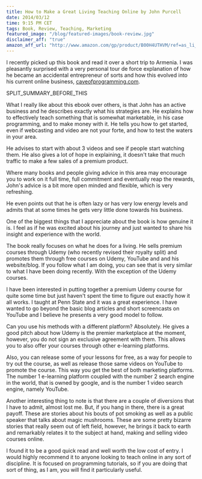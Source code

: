 ```yaml
---
title: How to Make a Great Living Teaching Online by John Purcell
date: 2014/03/12
time: 9:15 PM CET
tags: Book, Review, Teaching, Marketing
featured_image: "/blog/featured-images/book-review.jpg"
disclaimer_aff: "true"
amazon_aff_url: "http://www.amazon.com/gp/product/B00H4UTHVM/ref=as_li_qf_sp_asin_il_tl?ie=UTF8&camp=1789&creative=9325&creativeASIN=B00H4UTHVM&linkCode=as2&tag=jamestonport-20"
---
```


I recently picked up this book and read it over a short trip to Armenia. I was pleasantly surprised with a very personal tour de force explanation of how he became an accidental entrepreneur of sorts and how this evolved into his current online business, [caveofprogramming.com](http://caveofprogramming.com). 

SPLIT\_SUMMARY\_BEFORE\_THIS

What I really like about this ebook over others, is that John has an active business and he describes exactly what his strategies are. He explains how to effectively teach something that is somewhat marketable, in his case programming, and to make money with it. He tells you how to get started, even if webcasting and video are not your forte, and how to test the waters in your area. 

He advises to start with about 3 videos and see if people start watching them. He also gives a lot of hope in explaining, it doesn't take that much traffic to make a few sales of a premium product.

Where many books and people giving advice in this area may encourage you to work on it full time, full commitment and eventually reap the rewards, John's advice is a bit more open minded and flexible, which is very refreshing.

He even points out that he is often lazy or has very low energy levels and admits that at some times he gets very little done towards his business.

One of the biggest things that I appreciate about the book is how genuine it is. I feel as if he was excited about his journey and just wanted to share his insight and experience with the world.

The book really focuses on what he does for a living. He sells premium courses through Udemy (who recently revised their royalty split) and promotes them through free courses on Udemy, YouTube and and his website/blog. If you follow what I am doing, you can see that is very similar to what I have been doing recently. With the exception of the Udemy courses.

I have been interested in putting together a premium Udemy course for quite some time but just haven't spent the time to figure out exactly how it all works. I taught at Penn State and it was a great experience. I have wanted to go beyond the basic blog articles and short screencasts on YouTube and I believe he presents a very good model to follow.

Can you use his methods with a different platform? Absolutely. He gives a good pitch about how Udemy is the premier marketplace at the moment, however, you do not sign an exclusive agreement with them. This allows you to also offer your courses through other e-learning platforms.

Also, you can release some of your lessons for free, as a way for people to try out the course, as well as release those same videos on YouTube to promote the course. This way you get the best of both marketing platforms. The number 1 e-learning platform coupled with the number 2 search engine in the world, that is owned by google, and is the number 1 video search engine, namely YouTube.

Another interesting thing to note is that there are a couple of diversions that I have to admit, almost lost me. But, if you hang in there, there is a great payoff. These are stories about his bouts of pot smoking as well as a public speaker that talks about magic mushrooms. These are some pretty bizarre stories that really seem out of left field, however, he brings it back to earth and remarkably relates it to the subject at hand, making and selling video courses online.

I found it to be a good quick read and well worth the low cost of entry. I would highly recommend it to anyone looking to teach online in any sort of discipline. It is focused on programming tutorials, so if you are doing that sort of thing, as I am, you will find it particularly useful.

